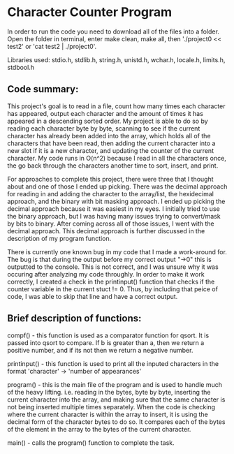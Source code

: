 # Character Counter Program 

In order to run the code you need to download all of the files into a folder. Open the folder in terminal, enter make clean, make all, then './project0 << test2' or 'cat test2 | ./project0'.

Libraries used: stdio.h, stdlib.h, string.h, unistd.h, wchar.h, locale.h, limits.h, stdbool.h

## Code summary:

This project's goal is to read in a file, count how many times each character has appeared, output each character and the amount of times it has appeared in a descending sorted order. My project is able to do so by reading each character byte by byte, scanning to see if the current character has already been added into the array, which holds all of the characters that have been read, then adding the current character into a new slot if it is a new character, and updating the counter of the current character. My code runs in O(n^2) because I read in all the characters once, the go back through the characters another time to sort, insert, and print. 

For approaches to complete this project, there were three that I thought about and one of those I ended up picking. There was the decimal approach for reading in and adding the character to the array/list, the hexidecimal approach, and the binary with bit masking approach. I ended up picking the decimal approach because it was easiest in my eyes. I initially tried to use the binary approach, but I was having many issues trying to convert/mask by bits to binary. After coming across all of those issues, I went with the decimal approach. This decimal approach is further discussed in the description of my program function. 

There is currently one known bug in my code that I made a work-around for. The bug is that during the output before my correct output "->0" this is outputted to the console. This is not correct, and I was unsure why it was occuring after analyzing my code throughly. In order to make it work correctly, I created a check in the printinput() function that checks if the counter variable in the current stuct != 0. Thus, by including that peice of code, I was able to skip that line and have a correct output. 

## Brief description of functions:

compf() - this function is used as a comparator function for qsort. It is passed into qsort to compare. If b is greater than a, then we return a positive number, and if its not then we return a negative number.

printinput() - this function is used to print all the inputed characters in the format 'character' -> 'number of appearances'

program() - this is the main file of the program and is used to handle much of the heavy lifting. i.e. reading in the bytes, byte by byte, inserting the current character into the array, and making sure that the same character is not being inserted multiple times separately. When the code is checking where the current character is within the array to insert, it is using the decimal form of the character bytes to do so. It compares each of the bytes of the element in the array to the bytes of the current character. 

main() - calls the program() function to complete the task.



